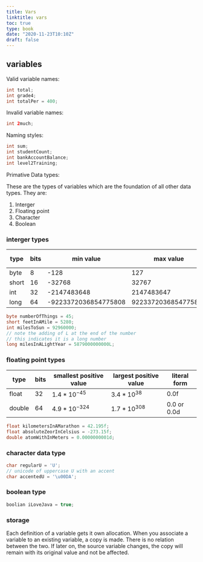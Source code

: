 ```yaml
---
title: Vars
linktitle: vars
toc: true
type: book
date: "2020-11-23T10:10Z"
draft: false
---
```


## variables

Valid variable names:

```java
int total;
int grade4;
int totalPer = 400;
```

Invalid variable names:

```java
int 2much;
```

Naming styles:

```java
int sum;
int studentCount;
int bankAccountBalance;
int level2Training;
```

Primative Data types:

These are the types of variables which are the foundation of all other data types. They are:

1. Interger
2. Floating point
3. Character
4. Boolean

### interger types

| type  | bits | min value            | max value           | literal form |
| ----- | ---- | -------------------- | ------------------- | ------------ |
| byte  | 8    | -128                 | 127                 | 0            |
| short | 16   | -32768               | 32767               | 0            |
| int   | 32   | -2147483648          | 2147483647          | 0            |
| long  | 64   | -9223372036854775808 | 9223372036854775808 | 0L           |

```java
byte numberOfThings = 45;
short feetInAMile = 5280;
int milesToSun = 92960000;
// note the adding of L at the end of the number
// this indicates it is a long number
long milesInALightYear = 5879000000000L;
```

### floating point types

| type   | bits | smallest positive value | largest positive value | literal form |
| ------ | ---- | ----------------------- | ---------------------- | ------------ |
| float  | 32   | $1.4 * 10^{-45}$        | $3.4 * 10^{38}$        | 0.0f         |
| double | 64   | $4.9 * 10^{-324}$       | $1.7 * 10^{308}$       | 0.0 or 0.0d  |

```java
float kilometersInAMarathon = 42.195f;
float absoluteZeorInCelsius = -273.15f;
double atomWithInMeters = 0.0000000001d;
```

### character data type

```java
char regularU = 'U';
// unicode of uppercase U with an accent
char accentedU = '\u00DA';
```

### boolean type

```java
boolian iLoveJava = true;
```

### storage

Each definition of a variable gets it own allocation. When you associate a variable to an existing variable, a copy is made. There is no relation between the two. If later on, the source variable changes, the copy will remain with its original value and not be affected.
